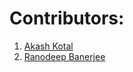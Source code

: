 # Contributors:

 1. [Akash Kotal](https://github.com/sky01green)
 2.  [Ranodeep Banerjee](https://github.com/ranodeepbanerjee)
